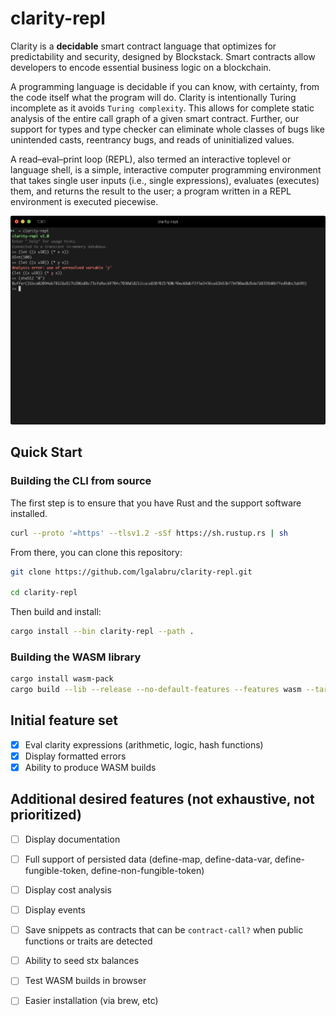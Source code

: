 
# clarity-repl

Clarity is a **decidable** smart contract language that optimizes for predictability and security, designed by Blockstack. Smart contracts allow developers to encode essential business logic on a blockchain. 

A programming language is decidable if you can know, with certainty, from the code itself what the program will do. Clarity is intentionally Turing incomplete as it avoids `Turing complexity`. This allows for complete static analysis of the entire call graph of a given smart contract. Further, our support for types and type checker can eliminate whole classes of bugs like unintended casts, reentrancy bugs, and reads of uninitialized values.

A read–eval–print loop (REPL), also termed an interactive toplevel or language shell, is a simple, interactive computer programming environment that takes single user inputs (i.e., single expressions), evaluates (executes) them, and returns the result to the user; a program written in a REPL environment is executed piecewise.

![screenshot](doc/images/screenshot.png)

## Quick Start

### Building the CLI from source

The first step is to ensure that you have Rust and the support software installed.

```bash
curl --proto '=https' --tlsv1.2 -sSf https://sh.rustup.rs | sh
```

From there, you can clone this repository:

```bash
git clone https://github.com/lgalabru/clarity-repl.git

cd clarity-repl
```

Then build and install:

```bash
cargo install --bin clarity-repl --path .
```

### Building the WASM library

```bash
cargo install wasm-pack
cargo build --lib --release --no-default-features --features wasm --target wasm32-unknown-unknown
```


## Initial feature set
- [x] Eval clarity expressions (arithmetic, logic, hash functions)
- [x] Display formatted errors
- [x] Ability to produce WASM builds

## Additional desired features (not exhaustive, not prioritized)
- [ ] Display documentation
- [ ] Full support of persisted data (define-map, define-data-var, define-fungible-token, define-non-fungible-token)
- [ ] Display cost analysis
- [ ] Display events
- [ ] Save snippets as contracts that can be `contract-call?` when public functions or traits are detected
- [ ] Ability to seed stx balances
- [ ] Test WASM builds in browser
- [ ] Easier installation (via brew, etc)


